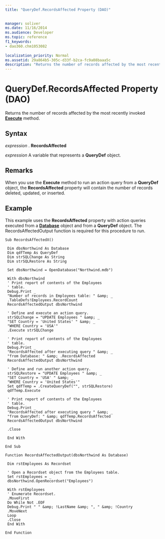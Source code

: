 ```yaml
---
title: "QueryDef.RecordsAffected Property (DAO)"
 
 
manager: soliver
ms.date: 11/16/2014
ms.audience: Developer
ms.topic: reference
f1_keywords:
- dao360.chm1053082
  
localization_priority: Normal
ms.assetid: 29a864b5-305c-d33f-b2ca-fc9a08baaa5c
description: "Returns the number of records affected by the most recently invoked Execute method."
---
```


# QueryDef.RecordsAffected Property (DAO)

Returns the number of records affected by the most recently invoked **[Execute](querydef-execute-method-dao.md)** method. 
  
## Syntax

 *expression*  . **RecordsAffected**
  
 *expression*  A variable that represents a **QueryDef** object. 
  
## Remarks

When you use the **Execute** method to run an action query from a **QueryDef** object, the **RecordsAffected** property will contain the number of records deleted, updated, or inserted. 
  
## Example

This example uses the **RecordsAffected** property with action queries executed from a **[Database](database-object-dao.md)** object and from a **QueryDef** object. The RecordsAffectedOutput function is required for this procedure to run. 
  
```
Sub RecordsAffectedX() 
 
 Dim dbsNorthwind As Database 
 Dim qdfTemp As QueryDef 
 Dim strSQLChange As String 
 Dim strSQLRestore As String 
 
 Set dbsNorthwind = OpenDatabase("Northwind.mdb") 
 
 With dbsNorthwind 
 ' Print report of contents of the Employees 
 ' table. 
 Debug.Print _ 
 "Number of records in Employees table: " &amp; _ 
 .TableDefs!Employees.RecordCount 
 RecordsAffectedOutput dbsNorthwind 
 
 ' Define and execute an action query. 
 strSQLChange = "UPDATE Employees " &amp; _ 
 "SET Country = 'United States' " &amp; _ 
 "WHERE Country = 'USA'" 
 .Execute strSQLChange 
 
 ' Print report of contents of the Employees 
 ' table. 
 Debug.Print _ 
 "RecordsAffected after executing query " &amp; _ 
 "from Database: " &amp; .RecordsAffected 
 RecordsAffectedOutput dbsNorthwind 
 
 ' Define and run another action query. 
 strSQLRestore = "UPDATE Employees " &amp; _ 
 "SET Country = 'USA' " &amp; _ 
 "WHERE Country = 'United States'" 
 Set qdfTemp = .CreateQueryDef("", strSQLRestore) 
 qdfTemp.Execute 
 
 ' Print report of contents of the Employees 
 ' table. 
 Debug.Print _ 
 "RecordsAffected after executing query " &amp; _ 
 "from QueryDef: " &amp; qdfTemp.RecordsAffected 
 RecordsAffectedOutput dbsNorthwind 
 
 .Close 
 
 End With 
 
End Sub 
 
Function RecordsAffectedOutput(dbsNorthwind As Database) 
 
 Dim rstEmployees As Recordset 
 
 ' Open a Recordset object from the Employees table. 
 Set rstEmployees = _ 
 dbsNorthwind.OpenRecordset("Employees") 
 
 With rstEmployees 
 ' Enumerate Recordset. 
 .MoveFirst 
 Do While Not .EOF 
 Debug.Print " " &amp; !LastName &amp; ", " &amp; !Country 
 .MoveNext 
 Loop 
 .Close 
 End With 
 
End Function 

```


